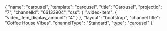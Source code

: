 {
    "name": "carousel",
    "template": "carousel",
    "title": "Carousel",
    "projectId": "7",
    "channelId": "66133904",
    "css": {
        ".video-item": {
            "video_item_display_amount": "4"
        }
    },
    "layout": "bootstrap",
    "channelTitle": "Coffee House Vibes",
    "channelType": "Standard",
    "type": "carousel"
}